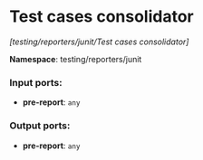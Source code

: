 # Test cases consolidator

_[testing/reporters/junit/Test cases consolidator]_

__Namespace__: testing/reporters/junit

### Input ports:

* __pre-report__: ` any `

### Output ports:

* __pre-report__: ` any `

